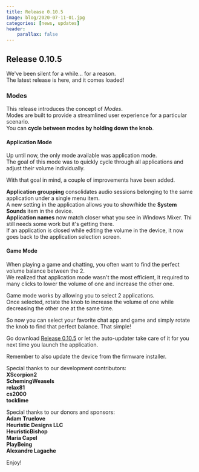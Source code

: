 ```yaml
---
title: Release 0.10.5
image: blog/2020-07-11-01.jpg
categories: [news, updates]
header:
    parallax: false
---
```


## Release 0.10.5

We've been silent for a while... for a reason.  
The latest release is here, and it comes loaded!

### Modes
This release introduces the concept of _*Modes*_.  
Modes are built to provide a streamlined user experience for a particular scenario.  
You can **cycle between modes by holding down the knob**.


#### Application Mode
Up until now, the only mode available was application mode.  
The goal of this mode was to quickly cycle through all applications and adjust their volume individually.

With that goal in mind, a couple of improvements have been added.  

**Application groupping** consolidates audio sessions belonging to the same application under a single menu item.  
A new setting in the application allows you to show/hide the **System Sounds**  item in the device.  
**Application names** now match closer what you see in Windows Mixer. Thi still needs some work but it's getting there.  
If an application is closed while editing the volume in the device, it now goes back to the application selection screen.

#### Game Mode
When playing a game and chatting, you often want to find the perfect volume balance between the 2.  
We realized that application mode wasn't the most efficient, it required to many clicks to lower the volume of one and increase the other one.  

Game mode works by allowing you to select 2 applications.  
Once selected, rotate the knob to increase the volume of one while decreasing the other one at the same time.

So now you can select your favorite chat app and game and simply rotate the knob to find that perfect balance. That simple!

Go download [Release 0.10.5](https://github.com/t3knomanzer/maxmix-software/releases/download/0.10.5/Maxmix.0.10.5.msi) or let the auto-updater take care of it for you next time you launch the application.

Remember to also update the device from the firmware installer.

Special thanks to our development contributors:  
**XScorpion2**  
**SchemingWeasels**  
**relax81**  
**cs2000**  
**tocklime**  


Special thanks to our donors and sponsors:  
**Adam Truelove**  
**Heuristic Designs LLC**  
**HeuristicBishop**  
**Maria Capel**  
**PlayBeing**  
**Alexandre Lagache**  

Enjoy!
